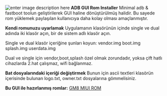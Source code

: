 
![enter image description here](https://i.ibb.co/LC0CqsL/android-1869510-1280.jpg)
**ADB GUI Rom Installer**
Minimal adb & fastboot toolun geliştirilerek GUI haline dönüştürülmüş halidir. Bu sayede rom yüklemek paylaşılan kullanıcıya daha kolay olması amaçlanmıştır.

**Kendi romunuzu uyarlamak**
Uygulamanın klasörünün içinde single ve dual adında iki klasör açın, bir de sistem adlı klasör açın.

Single ve dual klasör içeriğine şunları koyun:
vendor.img
boot.img
splash.img
userdata.img

Dual ve single için vendor,boot,splash özel olmak zorundadır, yoksa çift hatlı cihazlarda 2.hat çalışmaz, wifi bağlanmaz.

**Bat dosyalarındaki içeriği değiştirmek**
Bunun için ascii textleri klasörün içerisinde bulunan logo.txt, owner.txt dosyalarına gömmelisiniz.

**Bu GUI ile hazırlanmış romlar:**
[GM8 MIUI ROM](https://gm8miui.glitch.me/)

